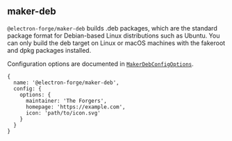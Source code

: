 ## maker-deb

`@electron-forge/maker-deb` builds .deb packages, which are the standard package format for Debian-based Linux distributions such as Ubuntu. You can only build the deb target on Linux or macOS machines with the fakeroot and dpkg packages installed.

Configuration options are documented in [`MakerDebConfigOptions`](https://js.electronforge.io/interfaces/_electron_forge_maker_deb.InternalOptions.MakerDebConfigOptions.html).

```
{
  name: '@electron-forge/maker-deb',
  config: {
    options: {
      maintainer: 'The Forgers',
      homepage: 'https://example.com',
      icon: 'path/to/icon.svg'
    }
  }
}
```
